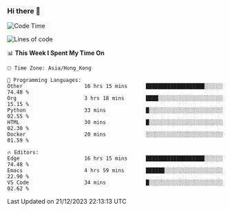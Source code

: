 ### Hi there 👋

<!--
**nicehiro/nicehiro** is a ✨ _special_ ✨ repository because its `README.md` (this file) appears on your GitHub profile.

Here are some ideas to get you started:

- 🔭 I’m currently working on ...
- 🌱 I’m currently learning ...
- 👯 I’m looking to collaborate on ...
- 🤔 I’m looking for help with ...
- 💬 Ask me about ...
- 📫 How to reach me: ...
- 😄 Pronouns: ...
- ⚡ Fun fact: ...
-->

<!--START_SECTION:waka-->
![Code Time](http://img.shields.io/badge/Code%20Time-171%20hrs%2034%20mins-blue)

![Lines of code](https://img.shields.io/badge/From%20Hello%20World%20I%27ve%20Written-2.6%20million%20lines%20of%20code-blue)

📊 **This Week I Spent My Time On** 

```text
🕑︎ Time Zone: Asia/Hong_Kong

💬 Programming Languages: 
Other                    16 hrs 15 mins      ███████████████████░░░░░░   74.48 % 
Org                      3 hrs 18 mins       ████░░░░░░░░░░░░░░░░░░░░░   15.15 % 
Python                   33 mins             █░░░░░░░░░░░░░░░░░░░░░░░░   02.55 % 
HTML                     30 mins             █░░░░░░░░░░░░░░░░░░░░░░░░   02.30 % 
Docker                   20 mins             ░░░░░░░░░░░░░░░░░░░░░░░░░   01.59 % 

🔥 Editors: 
Edge                     16 hrs 15 mins      ███████████████████░░░░░░   74.48 % 
Emacs                    4 hrs 59 mins       ██████░░░░░░░░░░░░░░░░░░░   22.90 % 
VS Code                  34 mins             █░░░░░░░░░░░░░░░░░░░░░░░░   02.62 % 
```


 Last Updated on 21/12/2023 22:13:13 UTC
<!--END_SECTION:waka-->
